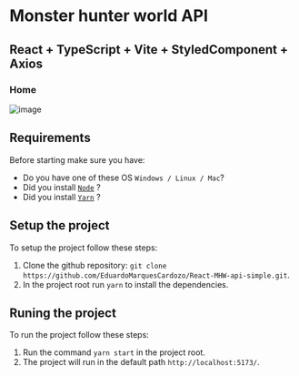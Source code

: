 # Monster hunter world API

## React + TypeScript + Vite + StyledComponent + Axios

### Home

![image](https://github.com/EduardoMarquesCardozo/React-MHW-api-simple/assets/79146964/88d6da52-d9da-4f45-913a-fcf01b329c71)

## Requirements

Before starting make sure you have:

- Do you have one of these OS `Windows / Linux / Mac`?
- Did you install [`Node`](https://nodejs.org/en/) ?
- Did you install [`Yarn`](https://yarnpkg.com/) ?

## Setup the project

To setup the project follow these steps:

1. Clone the github repository: `git clone https://github.com/EduardoMarquesCardozo/React-MHW-api-simple.git`.
2. In the project root run `yarn` to install the dependencies.

## Runing the project

To run the project follow these steps:

1. Run the command `yarn start` in the project root.
2. The project will run in the default path `http://localhost:5173/`.
